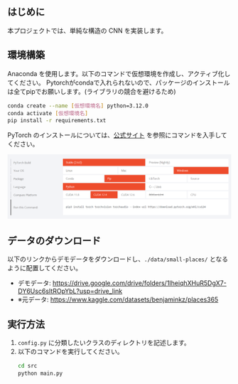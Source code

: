 ## はじめに
本プロジェクトでは、単純な構造の CNN を実装します。

## 環境構築
Anaconda を使用します。以下のコマンドで仮想環境を作成し、アクティブ化してください。
Pytorchがcondaで入れられないので、パッケージのインストールは全てpipでお願いします。(ライブラリの競合を避けるため)

```bash
conda create --name [仮想環境名] python=3.12.0
conda activate [仮想環境名]
pip install -r requirements.txt
```

PyTorch のインストールについては、[公式サイト](https://pytorch.org/) を参照にコマンドを入手してください。

![Test Image 1](img/pytorch_install.png)

## データのダウンロード
以下のリンクからデモデータをダウンロードし、`./data/small-places/` となるように配置してください。

- デモデータ: https://drive.google.com/drive/folders/1IheiqhXHuR5DgX7-DY6Usc6sItROpYbL?usp=drive_link
- ※元データ: https://www.kaggle.com/datasets/benjaminkz/places365

## 実行方法
1. `config.py` に分類したいクラスのディレクトリを記述します。
2. 以下のコマンドを実行してください。   
    ```bash
    cd src
    python main.py
    ```